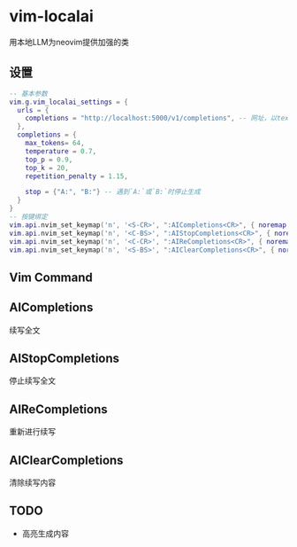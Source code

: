 # vim-localai
用本地LLM为neovim提供加强的类

## 设置
```lua
-- 基本参数
vim.g.vim_localai_settings = {
  urls = {
    completions = "http://localhost:5000/v1/completions", -- 网址，以text-generator-webui提供的openai api为例
  },
  completions = {
    max_tokens= 64,
    temperature = 0.7,
    top_p = 0.9,
    top_k = 20,
    repetition_penalty = 1.15,

    stop = {"A:", "B:"} -- 遇到`A:`或`B:`时停止生成
  }
}
-- 按键绑定
vim.api.nvim_set_keymap('n', '<S-CR>', ":AICompletions<CR>", { noremap = true, silent = false })
vim.api.nvim_set_keymap('n', '<C-BS>', ":AIStopCompletions<CR>", { noremap = true, silent = false })
vim.api.nvim_set_keymap('n', '<C-CR>', ":AIReCompletions<CR>", { noremap = true, silent = false })
vim.api.nvim_set_keymap('n', '<S-BS>', ":AIClearCompletions<CR>", { noremap = true, silent = false })
```

## Vim Command
## AICompletions
续写全文
## AIStopCompletions
停止续写全文
## AIReCompletions
重新进行续写
## AIClearCompletions
清除续写内容

## TODO
- 高亮生成内容
